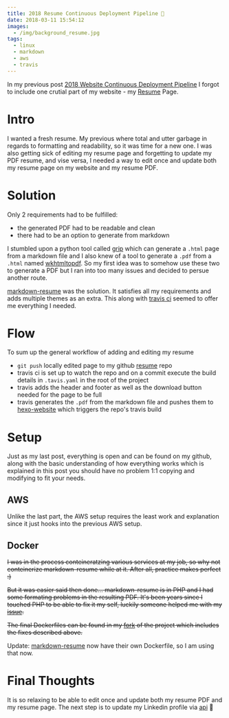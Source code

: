```yaml
---
title: 2018 Resume Continuous Deployment Pipeline 📜
date: 2018-03-11 15:54:12
images:
  - /img/background_resume.jpg
tags:
  - linux
  - markdown
  - aws
  - travis
---
```

In my previous post [2018 Website Continuous Deployment Pipeline](/posts/2018-website-pipeline) I forgot to include one crutial part of my website - my [Resume](https://damir.tech/resume/) Page.

# Intro

I wanted a fresh resume. My previous where total and utter garbage in regards to formatting and readability, so it was time for a new one. I was also getting sick of editing my resume page and forgetting to update my PDF resume, and vise versa, I needed a way to edit once and update both my resume page on my website and my resume PDF.

# Solution

Only 2 requirements had to be fulfilled:

- the generated PDF had to be readable and clean
- there had to be an option to generate from markdown

I stumbled upon a python tool called [grip](https://github.com/joeyespo/grip) which can generate a `.html` page from a markdown file and I also knew of a tool to generate a `.pdf` from a `.html` named [wkhtmltopdf](https://github.com/wkhtmltopdf/wkhtmltopdf). So my first idea was to somehow use these two to generate a PDF but I ran into too many issues and decided to persue another route.

[markdown-resume](https://github.com/there4/markdown-resume) was the solution. It satisfies all my requirements and adds multiple themes as an extra. This along with [travis ci](https://travis-ci.org) seemed to offer me everything I needed.

# Flow

To sum up the general workflow of adding and editing my resume

- `git push` locally edited page to my github [resume](https://github.com/ddulic/resume) repo
- travis ci is set up to watch the repo and on a commit execute the build details in `.tavis.yaml` in the root of the project
- travis adds the header and footer as well as the download button needed for the page to be full
- travis generates the `.pdf` from the markdown file and pushes them to [hexo-website](https://github.com/ddulic/hexo-website) which triggers the repo's travis build

# Setup

Just as my last post, everything is open and can be found on my github, along with the basic understanding of how everything works which is explained in this post you should have no problem 1:1 copying and modifying to fit your needs.

## AWS

Unlike the last part, the AWS setup requires the least work and explanation since it just hooks into the previous AWS setup.

## Docker

~~I was in the process conteineratzing various services at my job, so why not conteinerize markdown-resume while at it. After all, practice makes perfect :)~~

~~But it was easier said then done... markdown-resume is in PHP and I had some formating problems in the resulting PDF. It's been years since I touched PHP to be able to fix it my self, luckily someone helped me with my [issue](https://github.com/there4/markdown-resume/issues/65).~~

~~The final Dockerfiles can be found in my [fork](https://github.com/ddulic/markdown-resume) of the project which includes the fixes described above.~~

Update: [markdown-resume](https://github.com/there4/markdown-resume/blob/master/Dockerfile) now have their own Dockerfile, so I am using that now.

# Final Thoughts

It is so relaxing to be able to edit once and update both my resume PDF and my resume page. The next step is to update my Linkedin profile via [api](https://developer.linkedin.com/docs/guide/v2/people/profile-edit-api#) 🤔
